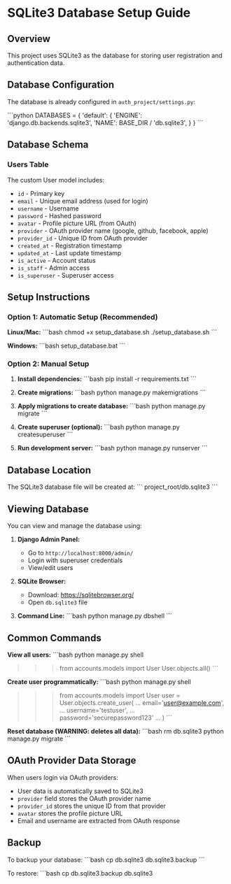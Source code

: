 # SQLite3 Database Setup Guide

## Overview
This project uses SQLite3 as the database for storing user registration and authentication data.

## Database Configuration

The database is already configured in `auth_project/settings.py`:

\`\`\`python
DATABASES = {
    'default': {
        'ENGINE': 'django.db.backends.sqlite3',
        'NAME': BASE_DIR / 'db.sqlite3',
    }
}
\`\`\`

## Database Schema

### Users Table
The custom User model includes:
- `id` - Primary key
- `email` - Unique email address (used for login)
- `username` - Username
- `password` - Hashed password
- `avatar` - Profile picture URL (from OAuth)
- `provider` - OAuth provider name (google, github, facebook, apple)
- `provider_id` - Unique ID from OAuth provider
- `created_at` - Registration timestamp
- `updated_at` - Last update timestamp
- `is_active` - Account status
- `is_staff` - Admin access
- `is_superuser` - Superuser access

## Setup Instructions

### Option 1: Automatic Setup (Recommended)

**Linux/Mac:**
\`\`\`bash
chmod +x setup_database.sh
./setup_database.sh
\`\`\`

**Windows:**
\`\`\`bash
setup_database.bat
\`\`\`

### Option 2: Manual Setup

1. **Install dependencies:**
\`\`\`bash
pip install -r requirements.txt
\`\`\`

2. **Create migrations:**
\`\`\`bash
python manage.py makemigrations
\`\`\`

3. **Apply migrations to create database:**
\`\`\`bash
python manage.py migrate
\`\`\`

4. **Create superuser (optional):**
\`\`\`bash
python manage.py createsuperuser
\`\`\`

5. **Run development server:**
\`\`\`bash
python manage.py runserver
\`\`\`

## Database Location

The SQLite3 database file will be created at:
\`\`\`
project_root/db.sqlite3
\`\`\`

## Viewing Database

You can view and manage the database using:

1. **Django Admin Panel:**
   - Go to `http://localhost:8000/admin/`
   - Login with superuser credentials
   - View/edit users

2. **SQLite Browser:**
   - Download: https://sqlitebrowser.org/
   - Open `db.sqlite3` file

3. **Command Line:**
\`\`\`bash
python manage.py dbshell
\`\`\`

## Common Commands

**View all users:**
\`\`\`bash
python manage.py shell
>>> from accounts.models import User
>>> User.objects.all()
\`\`\`

**Create user programmatically:**
\`\`\`bash
python manage.py shell
>>> from accounts.models import User
>>> user = User.objects.create_user(
...     email='user@example.com',
...     username='testuser',
...     password='securepassword123'
... )
\`\`\`

**Reset database (WARNING: deletes all data):**
\`\`\`bash
rm db.sqlite3
python manage.py migrate
\`\`\`

## OAuth Provider Data Storage

When users login via OAuth providers:
- User data is automatically saved to SQLite3
- `provider` field stores the OAuth provider name
- `provider_id` stores the unique ID from that provider
- `avatar` stores the profile picture URL
- Email and username are extracted from OAuth response

## Backup

To backup your database:
\`\`\`bash
cp db.sqlite3 db.sqlite3.backup
\`\`\`

To restore:
\`\`\`bash
cp db.sqlite3.backup db.sqlite3
